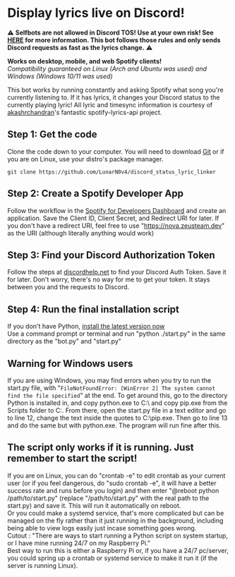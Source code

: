 
# Display lyrics live on Discord!
:warning: **Selfbots are not allowed in Discord TOS! Use at your own risk! See [HERE](https://gist.github.com/nomsi/2684f5692cad5b0ceb52e308631859fd) for more information. This bot follows those rules and only sends Discord requests as fast as the lyrics change.** :warning:

**Works on desktop, mobile, and web Spotify clients!**  
*Compatibility guaranteed on Linux (Arch and Ubuntu was used) and Windows (Windows 10/11 was used)*  

This bot works by running constantly and asking Spotify what song you're currently listening to. If it has lyrics, it changes your Discord status to the currently playing lyric! All lyric and timesync information is courtesy of [akashrchandran](https://github.com/akashrchandran/spotify-lyrics-api)'s fantastic spotify-lyrics-api project.

## Step 1: Get the code
Clone the code down to your computer. You will need to download [Git](https://git-scm.com/downloads) or if you are on Linux, use your distro's package manager.

    git clone https://github.com/LunarN0v4/discord_status_lyric_linker

## Step 2: Create a Spotify Developer App
Follow the workflow in the [Spotify for Developers Dashboard](https://developer.spotify.com/dashboard/create) and create an application. Save the Client ID, Client Secret, and Redirect URI for later.
If you don't have a redirect URI, feel free to use "https://nova.zeusteam.dev" as the URI (although literally anything would work)
## Step 3: Find your Discord Authorization Token
Follow the steps at [discordhelp.net](https://discordhelp.net/discord-token) to find your Discord Auth Token. Save it for later. Don't worry, there's no way for me to get your token. It stays between you and the requests to Discord.
## Step 4: Run the final installation script
If you don't have Python, [install the latest version now](https://www.python.org/downloads/)  
Use a command prompt or terminal and run "python ./start.py" in the same directory as the "bot.py" and "start.py"
## Warning for Windows users
If you are using Windows, you may find errors when you try to run the start.py file, with "`FileNotFoundError: [WinError 2] The system cannot find the file specified`" at the end. To get around this, go to the directory Python is installed in, and copy python.exe to C:\ and copy pip.exe from the Scripts folder to C:\. From there, open the start.py file in a text editor and go to line 12, change the text inside the quotes to C:\pip.exe. Then go to line 13 and do the same but with python.exe. The program will run fine after this. 

## The script only works if it is running. Just remember to start the script!  
If you are on Linux, you can do "crontab -e" to edit crontab as your current user (or if you feel dangerous, do "sudo crontab -e", it will have a better success rate and runs before you login) and then enter "@reboot python /path/to/start.py" (replace "/path/to/start.py" with the real path to the start.py) and save it. This will run it automatically on reboot.  
Or you could make a systemd service, that's more complicated but can be managed on the fly rather than it just running in the background, including being able to view logs easily just incase something goes wrong.  
Cutout :  "There are ways to start running a Python script on system startup, or I have mine running 24/7 on my Raspberry Pi."  
Best way to run this is either a Raspberry Pi or, if you have a 24/7 pc/server, you could spring up a crontab or systemd service to make it run it (if the server is running Linux).
